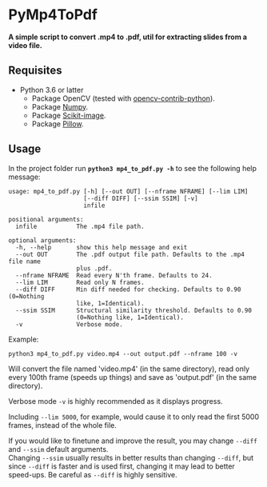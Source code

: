 # PyMp4ToPdf
**A simple script to convert .mp4 to .pdf, util for extracting slides from a video file.**  
  
## Requisites ##
* Python 3.6 or latter
    * Package OpenCV (tested with [opencv-contrib-python](https://pypi.org/project/opencv-contrib-python/)).
    * Package [Numpy](https://pypi.org/project/numpy/).
    * Package [Scikit-image](https://scikit-image.org/).
    * Package [Pillow](https://pillow.readthedocs.io/en/stable/index.html).
  
## Usage ##
In the project folder run **`python3 mp4_to_pdf.py -h`** to see the following help message:  
```
usage: mp4_to_pdf.py [-h] [--out OUT] [--nframe NFRAME] [--lim LIM]
                     [--diff DIFF] [--ssim SSIM] [-v]
                     infile

positional arguments:
  infile           The .mp4 file path.

optional arguments:
  -h, --help       show this help message and exit
  --out OUT        The .pdf output file path. Defaults to the .mp4 file name
                   plus .pdf.
  --nframe NFRAME  Read every N'th frame. Defaults to 24.
  --lim LIM        Read only N frames.
  --diff DIFF      Min diff needed for checking. Defaults to 0.90 (0=Nothing
                   like, 1=Identical).
  --ssim SSIM      Structural similarity threshold. Defaults to 0.90
                   (0=Nothing like, 1=Identical).
  -v               Verbose mode.
```
Example:  
```
python3 mp4_to_pdf.py video.mp4 --out output.pdf --nframe 100 -v
```
Will convert the file named 'video.mp4' (in the same directory), read only every 100th frame (speeds up things) and save as 'output.pdf' (in the same directory).  
  
Verbose mode `-v` is highly recommended as it displays progress. 
  
Including `--lim 5000`, for example, would cause it to only read the first 5000 frames, instead of the whole file.   
  
If you would like to finetune and improve the result, you may change `--diff` and `--ssim` default arguments.  
Changing `--ssim` usually results in better results than changing `--diff`, but since `--diff` is faster and is used first, changing it may lead to better speed-ups. Be careful as `--diff` is highly sensitive.  
